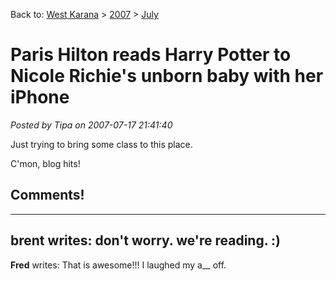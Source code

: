 Back to: [West Karana](/posts/westkarana.md) > [2007](/posts/2007/westkarana.md) > [July](./westkarana.md)
# Paris Hilton reads Harry Potter to Nicole Richie's unborn baby with her iPhone

*Posted by Tipa on 2007-07-17 21:41:40*

Just trying to bring some class to this place.

C'mon, blog hits!
## Comments!
---
**brent** writes: don't worry. we're reading. :)
---
**Fred** writes: That is awesome!!! I laughed my a\_\_ off.
